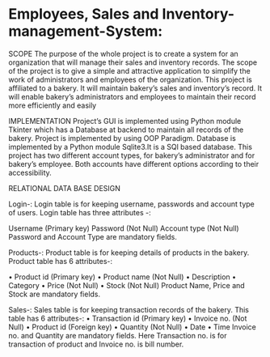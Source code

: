 # Employees, Sales and Inventory-management-System:


SCOPE
The purpose of the whole project is to create a system for an organization that will manage their sales and inventory records. The scope of the project is to give a simple and attractive application to simplify the work of administrators and employees of the organization.
This project is affiliated to a bakery. It will maintain bakery’s sales and inventory’s record. It will enable bakery’s administrators and employees to maintain their record 
more efficiently and easily

IMPLEMENTATION
Project’s GUI is implemented using Python module Tkinter which has a Database at backend to maintain all records of the bakery. Project is implemented by using OOP Paradigm.
Database is implemented by a Python module Sqlite3.It is a SQl based database.
This project has two different account types, for bakery’s administrator and for bakery’s employee. Both accounts have different options according to their accessibility. 


RELATIONAL DATA BASE DESIGN

Login-: Login table is for keeping username, passwords and account type of users. Login table has three attributes -:

Username (Primary key)
Password (Not Null)
Account type (Not Null)
Password and Account Type are mandatory fields.

Products-: Product table is for keeping details of products in the bakery. Product table has 6 attributes-:

•	Product id (Primary key)
•	Product name (Not Null)
•	Description
•	Category
•	Price (Not Null)
•	Stock (Not Null) 
        Product Name, Price and Stock are mandatory fields.

Sales-: Sales table is for keeping transaction records of the bakery. This table has 6 attributes-:	
•	Transaction id (Primary key)
•	Invoice no. (Not Null)
•	Product id (Foreign key)
•	Quantity (Not Null)
•	Date
•	Time
Invoice no. and Quantity are mandatory fields.
Here Transaction no. is for transaction of product and Invoice no. is bill number.
